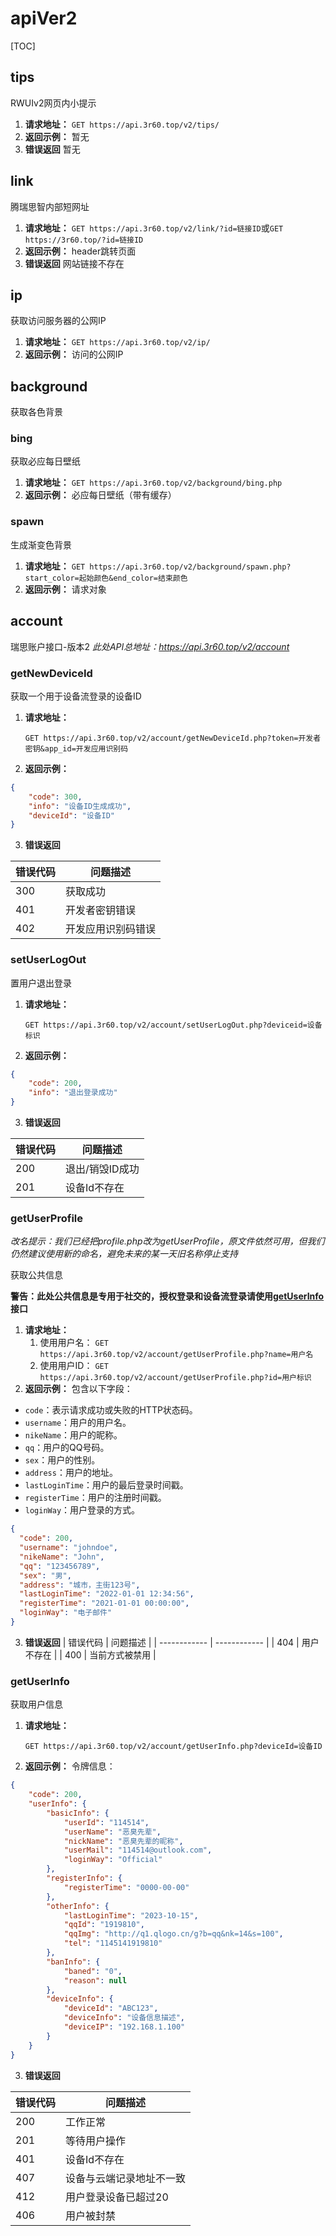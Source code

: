 # apiVer2

[TOC]

## tips
RWUIv2网页内小提示

1. **请求地址：**
	`GET https://api.3r60.top/v2/tips/`
2. **返回示例：**
	暂无
3. **错误返回**
	暂无

## link
腾瑞思智内部短网址

1. **请求地址：**
	`GET https://api.3r60.top/v2/link/?id=链接ID`或`GET https://3r60.top/?id=链接ID`
2. **返回示例：**
	header跳转页面
3. **错误返回**
	网站链接不存在

## ip
获取访问服务器的公网IP

1. **请求地址：**
	`GET https://api.3r60.top/v2/ip/`
2. **返回示例：**
	访问的公网IP

## background
获取各色背景

### bing
获取必应每日壁纸

1. **请求地址：**
	`GET https://api.3r60.top/v2/background/bing.php`
2. **返回示例：**
	必应每日壁纸（带有缓存）

### spawn
生成渐变色背景

1. **请求地址：**
	`GET https://api.3r60.top/v2/background/spawn.php?start_color=起始颜色&end_color=结束颜色`
2. **返回示例：**
	请求对象

## account
瑞思账户接口-版本2
*此处API总地址：https://api.3r60.top/v2/account*

### getNewDeviceId

获取一个用于设备流登录的设备ID

1. **请求地址：**

	`GET https://api.3r60.top/v2/account/getNewDeviceId.php?token=开发者密钥&app_id=开发应用识别码`
2. **返回示例：**
```json
{
    "code": 300,
    "info": "设备ID生成成功",
	"deviceId": "设备ID"
}
```

3. **错误返回**

| 错误代码 | 问题描述 |
| ------------ | ------------ |
| 300 | 获取成功 |
| 401 | 开发者密钥错误 |
| 402 | 开发应用识别码错误 |

### setUserLogOut

置用户退出登录

1. **请求地址：**

	`GET https://api.3r60.top/v2/account/setUserLogOut.php?deviceid=设备标识`
2. **返回示例：**
```json
{
    "code": 200,
    "info": "退出登录成功"
}
```

3. **错误返回**

| 错误代码 | 问题描述 |
| ------------ | ------------ |
| 200 | 退出/销毁ID成功 |
| 201 | 设备Id不存在 |

### getUserProfile

*改名提示：我们已经把profile.php改为getUserProfile，原文件依然可用，但我们仍然建议使用新的命名，避免未来的某一天旧名称停止支持*

获取公共信息

**警告：此处公共信息是专用于社交的，授权登录和设备流登录请使用[getUserInfo](#getUserInfo)接口**

1. **请求地址：**
	1. 使用用户名：
	`GET https://api.3r60.top/v2/account/getUserProfile.php?name=用户名`
	2. 使用用户ID：
	`GET https://api.3r60.top/v2/account/getUserProfile.php?id=用户标识`
2. **返回示例：**
包含以下字段：

- `code`：表示请求成功或失败的HTTP状态码。
- `username`：用户的用户名。
- `nikeName`：用户的昵称。
- `qq`：用户的QQ号码。
- `sex`：用户的性别。
- `address`：用户的地址。
- `lastLoginTime`：用户的最后登录时间戳。
- `registerTime`：用户的注册时间戳。
- `loginWay`：用户登录的方式。

```json
{
  "code": 200,
  "username": "johndoe",
  "nikeName": "John",
  "qq": "123456789",
  "sex": "男",
  "address": "城市，主街123号",
  "lastLoginTime": "2022-01-01 12:34:56",
  "registerTime": "2021-01-01 00:00:00",
  "loginWay": "电子邮件"
}
```

3. **错误返回**
| 错误代码 | 问题描述 |
| ------------ | ------------ |
| 404 | 用户不存在 |
| 400 | 当前方式被禁用 |


### getUserInfo

获取用户信息

1. **请求地址：**

	`GET https://api.3r60.top/v2/account/getUserInfo.php?deviceId=设备ID`

2. **返回示例：**
	令牌信息：
```json
{
    "code": 200,
    "userInfo": {
        "basicInfo": {
            "userId": "114514",
            "userName": "恶臭先辈",
            "nickName": "恶臭先辈的昵称",
            "userMail": "114514@outlook.com",
            "loginWay": "Official"
        },
        "registerInfo": {
            "registerTime": "0000-00-00"
        },
        "otherInfo": {
            "lastLoginTime": "2023-10-15",
            "qqId": "1919810",
            "qqImg": "http://q1.qlogo.cn/g?b=qq&nk=14&s=100",
            "tel": "1145141919810"
        },
        "banInfo": {
            "baned": "0",
            "reason": null
        },
        "deviceInfo": {
            "deviceId": "ABC123",
            "deviceInfo": "设备信息描述",
            "deviceIP": "192.168.1.100"
        }
    }
}
```

3. **错误返回**

| 错误代码 | 问题描述 |
| ------------ | ------------ |
| 200 | 工作正常 |
| 201 | 等待用户操作 |
| 401 | 设备Id不存在 |
| 407 | 设备与云端记录地址不一致 |
| 412 | 用户登录设备已超过20 |
| 406 | 用户被封禁 |

